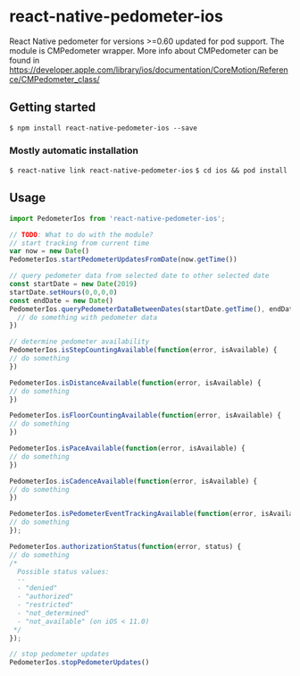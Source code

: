 # react-native-pedometer-ios

React Native pedometer for versions >=0.60 updated for pod support. The module is CMPedometer wrapper. More info about CMPedometer can be found in https://developer.apple.com/library/ios/documentation/CoreMotion/Reference/CMPedometer_class/

## Getting started

`$ npm install react-native-pedometer-ios --save`

### Mostly automatic installation

`$ react-native link react-native-pedometer-ios`
`$ cd ios && pod install`

## Usage
```javascript
import PedometerIos from 'react-native-pedometer-ios';

// TODO: What to do with the module?
// start tracking from current time
var now = new Date()
PedometerIos.startPedometerUpdatesFromDate(now.getTime())

// query pedometer data from selected date to other selected date
const startDate = new Date(2019)
startDate.setHours(0,0,0,0)
const endDate = new Date()
PedometerIos.queryPedometerDataBetweenDates(startDate.getTime(), endDate.getTime(), (error, pedometerData) => {
  // do something with pedometer data
})

// determine pedometer availability
PedometerIos.isStepCountingAvailable(function(error, isAvailable) {
// do something
})

PedometerIos.isDistanceAvailable(function(error, isAvailable) {
// do something
})

PedometerIos.isFloorCountingAvailable(function(error, isAvailable) {
// do something
})

PedometerIos.isPaceAvailable(function(error, isAvailable) {
// do something
})

PedometerIos.isCadenceAvailable(function(error, isAvailable) {
// do something
})

PedometerIos.isPedometerEventTrackingAvailable(function(error, isAvailable) {
// do something
});

PedometerIos.authorizationStatus(function(error, status) {
// do something
/*
  Possible status values:
  -- 
  - "denied"
  - "authorized"
  - "restricted"
  - "not_determined"
  - "not_available" (on iOS < 11.0)
 */
});

// stop pedometer updates
PedometerIos.stopPedometerUpdates()
```

